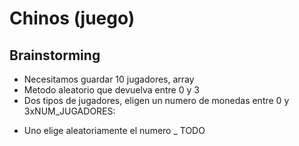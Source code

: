 # Chinos (juego)

## Brainstorming
* Necesitamos guardar 10 jugadores, array
* Metodo aleatorio que devuelva entre 0 y 3
* Dos tipos de jugadores, eligen un numero de monedas entre 0 y 3xNUM_JUGADORES:
- Uno elige aleatoriamente el numero
_ TODO

